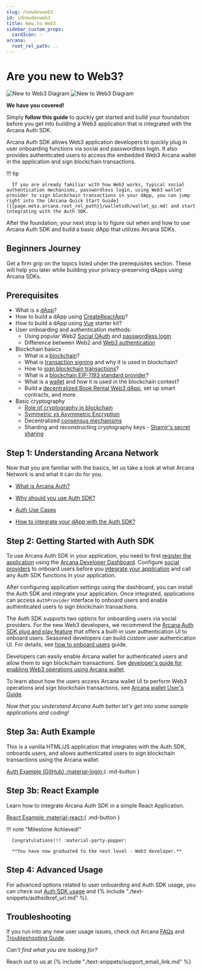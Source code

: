 ```yaml
---
slug: /newdevweb3
id: idnewdevweb3
title: New to Web3
sidebar_custom_props:
  cardIcon: ✨
arcana:
  root_rel_path: ..
---
```


# Are you new to Web3?

![New to Web3 Diagram](/img/diagrams/d_new_2_web3_light.png#only-light)
![New to Web3 Diagram](/img/diagrams/d_new_2_web3_dark.png#only-dark)

**We have you covered!**

Simply **follow this guide** to quickly get started and build your foundation before you get into building a Web3 application that is integrated with the Arcana Auth SDK.

Arcana Auth SDK allows Web3 application developers to quickly plug in user onboarding functions via social and passwordless login. It also provides authenticated users to access the embedded Web3 Arcana wallet in the application and sign blockchain transactions.

!!! tip

      If you are already familiar with how Web3 works, typical social authentication mechanisms, passwordless login, using Web3 wallet provider to sign blockchain transactions in your dApp, you can jump right into the [Arcana Quick Start Guide]({{page.meta.arcana.root_rel_path}}/walletsdk/wallet_qs.md) and start integrating with the Auth SDK.

After the foundation, your next stop is to figure out when and how to use Arcana Auth SDK and build a basic dApp that utilizes Arcana SDKs.

## Beginners Journey

Get a firm grip on the topics listed under the prerequisites section. These will help you later while building your privacy-preserving dApps using Arcana SDKs.

## Prerequisites

* What is a [dApp](https://ethereum.org/en/developers/docs/dapps/#prerequisites)?
* How to build a dApp using [CreateReactApp](https://create-react-app.dev/)?
* How to build a dApp using [Vue](https://vuejs.org/) starter kit?
* User onboarding and authentication methods:
   - Using popular Web2 [Social OAuth](https://auth0.com/learn/social-login/) and [passwordless login](https://auth0.com/passwordless)
   - Difference between Web2 and [Web3 authentication](https://blog.mycrypto.com/sign-in-with-ethereum-an-alternative-to-centralized-identity-providers)
* Blockchain basics
  - What is a [blockchain](https://ethereum.org/en/developers/docs/intro-to-ethereum/#what-is-a-blockchain)?
  - What is [transaction signing](https://ethereum.org/en/developers/tutorials/sending-transactions-using-web3-and-alchemy/#why-do-i-need-to-sign-my-transactions) and why it is used in blockchain?
  - How to [sign blockchain transactions](https://ethereum.org/en/developers/tutorials/sending-transactions-using-web3-and-alchemy/)?
  - What is a [blockchain EIP-1193 standard provider](https://eips.ethereum.org/EIPS/eip-1193)?
  - What is a [wallet](https://ethereum.org/en/wallets/#main-content) and how it is used in the blockchain context?
  - Build a [decentralized Book Rental Web3 dApp](https://developers.tron.network/docs/build-a-web3-app), set up smart contracts, and more.
* Basic cryptography
  - [Role of cryptography in blockchain](https://consensys.net/blog/blockchain-explained/how-ethereum-works-part-1-cryptography-consensus-and-transactions/)
  - [Symmetric vs Asymmetric Encryption](https://www.ssl2buy.com/wiki/symmetric-vs-asymmetric-encryption-what-are-differences#:~:text=Symmetric%20encryption%20uses%20a%20single,and%20decrypt%20messages%20when%20communicating)
  - Decentralized [consensus mechanisms](https://ethereum.org/en/developers/docs/consensus-mechanisms/)
  - Sharding and reconstructing cryptography keys - [Shamir's secret sharing](https://medium.com/@keylesstech/a-beginners-guide-to-shamir-s-secret-sharing-e864efbf3648)

## Step 1: Understanding Arcana Network

Now that you are familiar with the basics, let us take a look at what Arcana Network is and what it can do for you.

* [What is Arcana Auth?]({{page.meta.arcana.root_rel_path}}/whatisan.md)

* [Why should you use Auth SDK?]({{page.meta.arcana.root_rel_path}}/whyan.md)

* [Auth Use Cases]({{page.meta.arcana.root_rel_path}}/use_cases.md)

* [How to integrate your dApp with the Auth SDK?]({{page.meta.arcana.root_rel_path}}/howdoiuse.md)

## Step 2: Getting Started with Auth SDK

To use Arcana Auth SDK in your application, you need to first [register the application]({{page.meta.arcana.root_rel_path}}/howto/config_dapp.md) using the [Arcana Developer Dashboard]({{page.meta.arcana.root_rel_path}}/concepts/dashboard.md). Configure [social providers]({{page.meta.arcana.root_rel_path}}/howto/config_social/index.md) to onboard users before you [integrate your application]({{page.meta.arcana.root_rel_path}}/howto/integrate_auth/index.md) and call any Auth SDK functions in your application.

After configuring application settings using the dashboard, you can install the Auth SDK and integrate your application. Once integrated, applications can access `AuthProvider` interface to onboard users and enable authenticated users to sign blockchain transactions.

The Auth SDK supports two options for onboarding users via social providers. For the new Web3 developers, we recommend the [Arcana Auth SDK plug and play feature]({{page.meta.arcana.root_rel_path}}/concepts/plugnplayauth.md) that offers a built-in user authentication UI to onboard users. Seasoned developers can build custom user authentication UI. For details, see [how to onboard users]({{page.meta.arcana.root_rel_path}}/howto/onboard_users/index.md) guide. 

Developers can easily enable Arcana wallet for authenticated users and allow them to sign blockchain transactions. See [developer's guide for enabling Web3 operations using Arcana wallet]({{page.meta.arcana.root_rel_path}}/howto/arcana_wallet/index.md).

To learn about how the users access Arcana wallet UI to perform Web3 operations and sign blockchain transactions, see [Arcana wallet User's Guide]({{page.meta.arcana.root_rel_path}}/user_guides/wallet_ui/index.md).

*Now that you understand Arcana Auth better let's get into some sample applications and coding!*

## Step 3a: Auth Example

This is a vanilla HTML/JS application that integrates with the Auth SDK, onboards users, and allows authenticated users to sign blockchain transactions using the Arcana wallet.

[Auth Example (GitHub) :material-login:](https://github.com/arcana-network/auth/tree/main/examples){ .md-button }

## Step 3b: React Example

Learn how to integrate Arcana Auth SDK in a simple React Application.

[React Example :material-react:]({{page.meta.arcana.root_rel_path}}/tutorials/code_samples/react_code_sample.md){ .md-button }

!!! note "Milestone Achieved!"

      Congratulations!!! :material-party-popper:

      **You have now graduated to the next level - Web3 developer.**

## Step 4: Advanced Usage

For advanced options related to user onboarding and Auth SDK usage, you can check out [Auth SDK usage]({{page.meta.arcana.root_rel_path}}/walletsdk/wallet_usage.md) and {% include "./text-snippets/authsdkref_url.md" %}.

## Troubleshooting

If you run into any new user usage issues, check out Arcana [FAQs]({{page.meta.arcana.root_rel_path}}/faq/index.md) and [Troubleshooting Guide]({{page.meta.arcana.root_rel_path}}/troubleshooting.md).

*Can't find what you are looking for?*

Reach out to us at {% include "./text-snippets/support_email_link.md" %}
